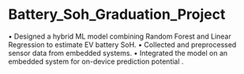 # Battery_Soh_Graduation_Project
•	Designed a hybrid ML model combining Random Forest and Linear Regression to estimate EV battery SoH.
•	Collected and preprocessed sensor data from embedded systems.
•	Integrated the model on an embedded system for on-device prediction potential .
